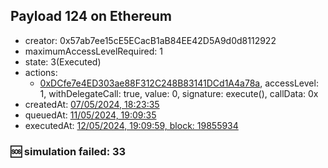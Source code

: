 ## Payload 124 on Ethereum

- creator: 0x57ab7ee15cE5ECacB1aB84EE42D5A9d0d8112922
- maximumAccessLevelRequired: 1
- state: 3(Executed)
- actions:
  - [0xDCfe7e4ED303ae88F312C248B83141DCd1A4a78a](https://etherscan.io/tx/0xDCfe7e4ED303ae88F312C248B83141DCd1A4a78a), accessLevel: 1, withDelegateCall: true, value: 0, signature: execute(), callData: 0x
- createdAt: [07/05/2024, 18:23:35](https://etherscan.io/tx/0x6716899a2df2c859488f59ecf5bb54718382a49e605d6c9fe34993f367dc3c98)
- queuedAt: [11/05/2024, 19:09:35](https://etherscan.io/tx/0x8680aece25fbcdbd5414d234de1010c6f7372fce07d5a273c3369b74c8cba5f6)
- executedAt: [12/05/2024, 19:09:59, block: 19855934](https://etherscan.io/tx/0xe94b711c53d8665b76937c66fffe7ed70dff8aa90d66c6a8cfd564bf38b66969)

### :sos: simulation failed: 33
